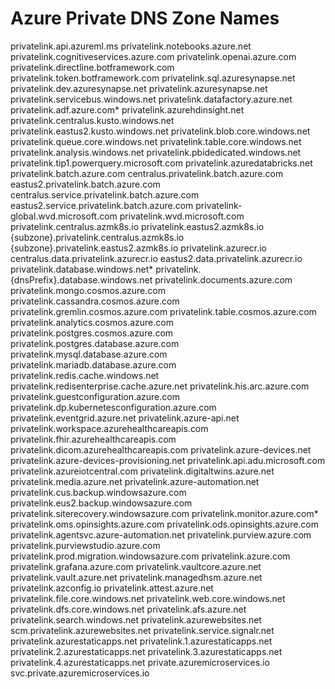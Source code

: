 # Azure Private DNS Zone Names

privatelink.api.azureml.ms
privatelink.notebooks.azure.net
privatelink.cognitiveservices.azure.com
privatelink.openai.azure.com
privatelink.directline.botframework.com
privatelink.token.botframework.com
privatelink.sql.azuresynapse.net
privatelink.dev.azuresynapse.net
privatelink.azuresynapse.net
privatelink.servicebus.windows.net
privatelink.datafactory.azure.net
privatelink.adf.azure.com*
privatelink.azurehdinsight.net
privatelink.centralus.kusto.windows.net
privatelink.eastus2.kusto.windows.net
privatelink.blob.core.windows.net
privatelink.queue.core.windows.net
privatelink.table.core.windows.net
privatelink.analysis.windows.net
privatelink.pbidedicated.windows.net
privatelink.tip1.powerquery.microsoft.com
privatelink.azuredatabricks.net
privatelink.batch.azure.com
centralus.privatelink.batch.azure.com
eastus2.privatelink.batch.azure.com
centralus.service.privatelink.batch.azure.com
eastus2.service.privatelink.batch.azure.com
privatelink-global.wvd.microsoft.com
privatelink.wvd.microsoft.com
privatelink.centralus.azmk8s.io
privatelink.eastus2.azmk8s.io
{subzone}.privatelink.centralus.azmk8s.io
{subzone}.privatelink.eastus2.azmk8s.io
privatelink.azurecr.io
centralus.data.privatelink.azurecr.io
eastus2.data.privatelink.azurecr.io
privatelink.database.windows.net*
privatelink.{dnsPrefix}.database.windows.net
privatelink.documents.azure.com
privatelink.mongo.cosmos.azure.com
privatelink.cassandra.cosmos.azure.com
privatelink.gremlin.cosmos.azure.com
privatelink.table.cosmos.azure.com
privatelink.analytics.cosmos.azure.com
privatelink.postgres.cosmos.azure.com
privatelink.postgres.database.azure.com
privatelink.mysql.database.azure.com
privatelink.mariadb.database.azure.com
privatelink.redis.cache.windows.net
privatelink.redisenterprise.cache.azure.net
privatelink.his.arc.azure.com
privatelink.guestconfiguration.azure.com
privatelink.dp.kubernetesconfiguration.azure.com
privatelink.eventgrid.azure.net
privatelink.azure-api.net
privatelink.workspace.azurehealthcareapis.com
privatelink.fhir.azurehealthcareapis.com
privatelink.dicom.azurehealthcareapis.com
privatelink.azure-devices.net
privatelink.azure-devices-provisioning.net
privatelink.api.adu.microsoft.com
privatelink.azureiotcentral.com
privatelink.digitaltwins.azure.net
privatelink.media.azure.net
privatelink.azure-automation.net
privatelink.cus.backup.windowsazure.com
privatelink.eus2.backup.windowsazure.com
privatelink.siterecovery.windowsazure.com
privatelink.monitor.azure.com*
privatelink.oms.opinsights.azure.com
privatelink.ods.opinsights.azure.com
privatelink.agentsvc.azure-automation.net
privatelink.purview.azure.com
privatelink.purviewstudio.azure.com
privatelink.prod.migration.windowsazure.com
privatelink.azure.com
privatelink.grafana.azure.com
privatelink.vaultcore.azure.net
privatelink.vault.azure.net
privatelink.managedhsm.azure.net
privatelink.azconfig.io
privatelink.attest.azure.net
privatelink.file.core.windows.net
privatelink.web.core.windows.net
privatelink.dfs.core.windows.net
privatelink.afs.azure.net
privatelink.search.windows.net
privatelink.azurewebsites.net
scm.privatelink.azurewebsites.net
privatelink.service.signalr.net
privatelink.azurestaticapps.net
privatelink.1.azurestaticapps.net
privatelink.2.azurestaticapps.net
privatelink.3.azurestaticapps.net
privatelink.4.azurestaticapps.net
private.azuremicroservices.io
svc.private.azuremicroservices.io
